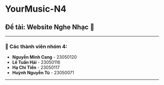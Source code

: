 # YourMusic-N4  
## Đề tài: Website Nghe Nhạc 🎵

---

### 👥 Các thành viên nhóm 4:
- **Nguyễn Minh Cang** - 23050120  
- **Lê Tuấn Hải** - 23050116  
- **Hạ Chí Tiền** - 23050117  
- **Huỳnh Nguyễn Tú** - 23050071  

---

